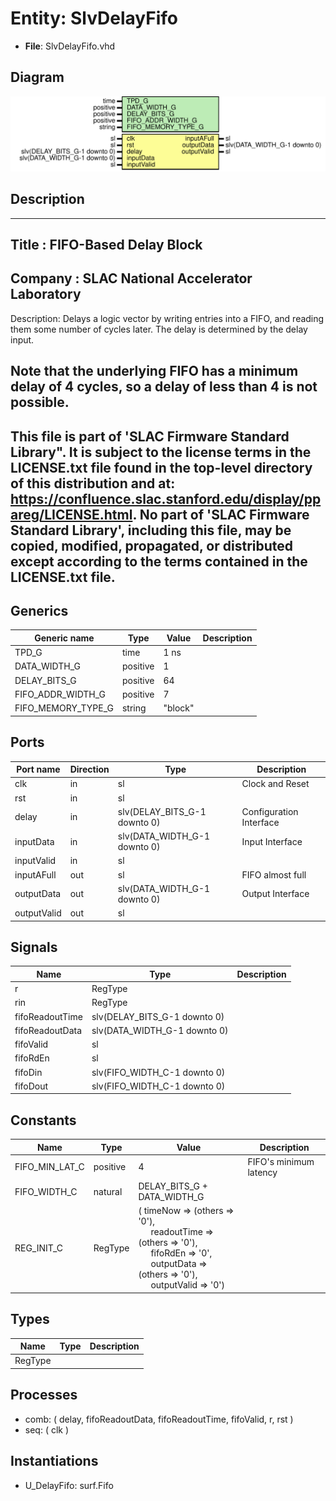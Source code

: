 # Entity: SlvDelayFifo

- **File**: SlvDelayFifo.vhd
## Diagram

![Diagram](SlvDelayFifo.svg "Diagram")
## Description

-----------------------------------------------------------------------------
 Title      : FIFO-Based Delay Block
-----------------------------------------------------------------------------
 Company    : SLAC National Accelerator Laboratory
-----------------------------------------------------------------------------
 Description: Delays a logic vector by writing entries into a FIFO, and
 reading them some number of cycles later. The delay is determined by the
 delay input.

 Note that the underlying FIFO has a minimum delay of 4 cycles, so a delay
 of less than 4 is not possible.
-----------------------------------------------------------------------------
 This file is part of 'SLAC Firmware Standard Library".
 It is subject to the license terms in the LICENSE.txt file found in the
 top-level directory of this distribution and at:
    https://confluence.slac.stanford.edu/display/ppareg/LICENSE.html.
 No part of 'SLAC Firmware Standard Library', including this file,
 may be copied, modified, propagated, or distributed except according to
 the terms contained in the LICENSE.txt file.
-----------------------------------------------------------------------------
## Generics

| Generic name       | Type     | Value   | Description |
| ------------------ | -------- | ------- | ----------- |
| TPD_G              | time     | 1 ns    |             |
| DATA_WIDTH_G       | positive | 1       |             |
| DELAY_BITS_G       | positive | 64      |             |
| FIFO_ADDR_WIDTH_G  | positive | 7       |             |
| FIFO_MEMORY_TYPE_G | string   | "block" |             |
## Ports

| Port name   | Direction | Type                         | Description             |
| ----------- | --------- | ---------------------------- | ----------------------- |
| clk         | in        | sl                           | Clock and Reset         |
| rst         | in        | sl                           |                         |
| delay       | in        | slv(DELAY_BITS_G-1 downto 0) | Configuration Interface |
| inputData   | in        | slv(DATA_WIDTH_G-1 downto 0) | Input Interface         |
| inputValid  | in        | sl                           |                         |
| inputAFull  | out       | sl                           |  FIFO almost full       |
| outputData  | out       | slv(DATA_WIDTH_G-1 downto 0) | Output Interface        |
| outputValid | out       | sl                           |                         |
## Signals

| Name            | Type                         | Description |
| --------------- | ---------------------------- | ----------- |
| r               | RegType                      |             |
| rin             | RegType                      |             |
| fifoReadoutTime | slv(DELAY_BITS_G-1 downto 0) |             |
| fifoReadoutData | slv(DATA_WIDTH_G-1 downto 0) |             |
| fifoValid       | sl                           |             |
| fifoRdEn        | sl                           |             |
| fifoDin         | slv(FIFO_WIDTH_C-1 downto 0) |             |
| fifoDout        | slv(FIFO_WIDTH_C-1 downto 0) |             |
## Constants

| Name           | Type     | Value                                                                                                                                                                                                                                                                                                                    | Description             |
| -------------- | -------- | ------------------------------------------------------------------------------------------------------------------------------------------------------------------------------------------------------------------------------------------------------------------------------------------------------------------------ | ----------------------- |
| FIFO_MIN_LAT_C | positive |  4                                                                                                                                                                                                                                                                                                                       |  FIFO's minimum latency |
| FIFO_WIDTH_C   | natural  |  DELAY_BITS_G + DATA_WIDTH_G                                                                                                                                                                                                                                                                                             |                         |
| REG_INIT_C     | RegType  |  (       timeNow     => (others => '0'),<br><span style="padding-left:20px">       readoutTime => (others => '0'),<br><span style="padding-left:20px">       fifoRdEn    => '0',<br><span style="padding-left:20px">       outputData  => (others => '0'),<br><span style="padding-left:20px">       outputValid => '0') |                         |
## Types

| Name    | Type | Description |
| ------- | ---- | ----------- |
| RegType |      |             |
## Processes
- comb: ( delay, fifoReadoutData, fifoReadoutTime, fifoValid, r, rst )
- seq: ( clk )
## Instantiations

- U_DelayFifo: surf.Fifo
